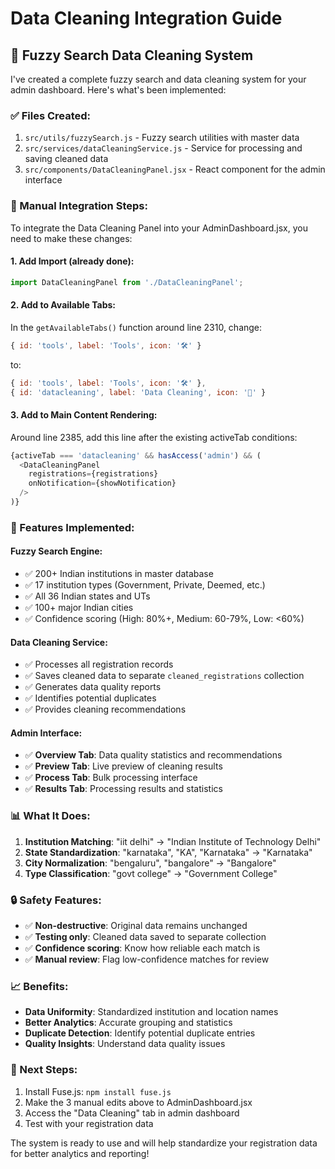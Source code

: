 # Data Cleaning Integration Guide

## 🧹 Fuzzy Search Data Cleaning System

I've created a complete fuzzy search and data cleaning system for your admin dashboard. Here's what's been implemented:

### ✅ Files Created:
1. `src/utils/fuzzySearch.js` - Fuzzy search utilities with master data
2. `src/services/dataCleaningService.js` - Service for processing and saving cleaned data
3. `src/components/DataCleaningPanel.jsx` - React component for the admin interface

### 🔧 Manual Integration Steps:

To integrate the Data Cleaning Panel into your AdminDashboard.jsx, you need to make these changes:

#### 1. Add Import (already done):
```javascript
import DataCleaningPanel from './DataCleaningPanel';
```

#### 2. Add to Available Tabs:
In the `getAvailableTabs()` function around line 2310, change:
```javascript
{ id: 'tools', label: 'Tools', icon: '🛠️' }
```
to:
```javascript
{ id: 'tools', label: 'Tools', icon: '🛠️' },
{ id: 'datacleaning', label: 'Data Cleaning', icon: '🧹' }
```

#### 3. Add to Main Content Rendering:
Around line 2385, add this line after the existing activeTab conditions:
```javascript
{activeTab === 'datacleaning' && hasAccess('admin') && (
  <DataCleaningPanel 
    registrations={registrations} 
    onNotification={showNotification} 
  />
)}
```

### 🎯 Features Implemented:

#### **Fuzzy Search Engine:**
- ✅ 200+ Indian institutions in master database
- ✅ 17 institution types (Government, Private, Deemed, etc.)
- ✅ All 36 Indian states and UTs
- ✅ 100+ major Indian cities
- ✅ Confidence scoring (High: 80%+, Medium: 60-79%, Low: <60%)

#### **Data Cleaning Service:**
- ✅ Processes all registration records
- ✅ Saves cleaned data to separate `cleaned_registrations` collection
- ✅ Generates data quality reports
- ✅ Identifies potential duplicates
- ✅ Provides cleaning recommendations

#### **Admin Interface:**
- ✅ **Overview Tab**: Data quality statistics and recommendations
- ✅ **Preview Tab**: Live preview of cleaning results
- ✅ **Process Tab**: Bulk processing interface
- ✅ **Results Tab**: Processing results and statistics

### 📊 What It Does:

1. **Institution Matching**: "iit delhi" → "Indian Institute of Technology Delhi"
2. **State Standardization**: "karnataka", "KA", "Karnataka" → "Karnataka"
3. **City Normalization**: "bengaluru", "bangalore" → "Bangalore"
4. **Type Classification**: "govt college" → "Government College"

### 🔒 Safety Features:

- ✅ **Non-destructive**: Original data remains unchanged
- ✅ **Testing only**: Cleaned data saved to separate collection
- ✅ **Confidence scoring**: Know how reliable each match is
- ✅ **Manual review**: Flag low-confidence matches for review

### 📈 Benefits:

- **Data Uniformity**: Standardized institution and location names
- **Better Analytics**: Accurate grouping and statistics
- **Duplicate Detection**: Identify potential duplicate entries
- **Quality Insights**: Understand data quality issues

### 🚀 Next Steps:

1. Install Fuse.js: `npm install fuse.js`
2. Make the 3 manual edits above to AdminDashboard.jsx
3. Access the "Data Cleaning" tab in admin dashboard
4. Test with your registration data

The system is ready to use and will help standardize your registration data for better analytics and reporting!
